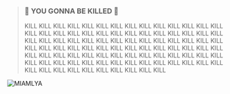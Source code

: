> ### 🫵 YOU GONNA BE KILLED 🔪
>
> KILL KILL KILL KILL KILL KILL KILL KILL KILL KILL KILL KILL KILL KILL KILL KILL KILL KILL KILL KILL KILL KILL KILL KILL KILL KILL KILL KILL KILL KILL KILL KILL KILL KILL KILL KILL KILL KILL KILL KILL KILL KILL KILL KILL KILL KILL KILL KILL KILL KILL KILL KILL KILL KILL KILL KILL KILL KILL KILL KILL KILL KILL KILL KILL KILL KILL KILL KILL KILL KILL KILL KILL KILL KILL KILL KILL KILL KILL KILL KILL KILL KILL KILL KILL KILL KILL KILL KILL KILL KILL KILL KILL KILL KILL
>
![MIAMLYA](https://media.giphy.com/media/ZCU3YxmmD8lh6savbB/giphy.gif)


<!--
**Miamlya/Miamlya** is a ✨ _special_ ✨ repository because its `README.md` (this file) appears on your GitHub profile.

Here are some ideas to get you started:

- 🔭 I’m currently working on ...
- 🌱 I’m currently learning ...
- 👯 I’m looking to collaborate on ...
- 🤔 I’m looking for help with ...
- 💬 Ask me about ...
- 📫 How to reach me: ...
- 😄 Pronouns: ...
- ⚡ Fun fact: ...
-->
